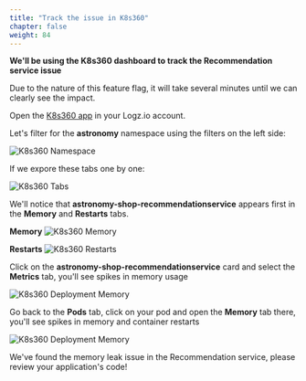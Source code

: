 ```yaml
---
title: "Track the issue in K8s360"
chapter: false
weight: 84
---
```



**We'll be using the K8s360 dashboard to track the Recommendation service issue**

Due to the nature of this feature flag, it will take several minutes until we can clearly see the impact.

Open the [K8s360 app](https://app.logz.io/#/dashboard/observability/k8s360) in your Logz.io account.

Let's filter for the **astronomy** namespace using the filters on the left side:

![K8s360 Namespace](/images/play/k8s360-astronomy-ns.png)

If we expore these tabs one by one:

![K8s360 Tabs](/images/play/k8s360-tabs.png)

We'll notice that **astronomy-shop-recommendationservice** appears first in the **Memory** and **Restarts** tabs.

**Memory**
![K8s360 Memory](/images/play/k8s360-memory.png)

**Restarts**
![K8s360 Restarts](/images/play/k8s360-restarts.png) 

Click on the **astronomy-shop-recommendationservice** card and select the **Metrics** tab, you'll see spikes in memory usage

![K8s360 Deployment Memory](/images/play/k8s360-recommendation-deployment.png)

Go back to the **Pods** tab, click on your pod and open the **Memory** tab there, you'll see spikes in memory and container restarts

![K8s360 Deployment Memory](/images/play/k8s360-recommendation-pod.png)

We've found the memory leak issue in the Recommendation service, please review your application's code!

